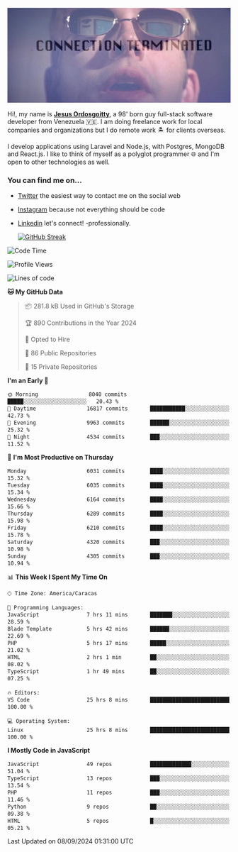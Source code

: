 ![hackers movie reference](./disconnected.jpg)

Hi!, my name is [**Jesus Ordosgoitty**](https://jodaz.dev), a 98' born guy full-stack software developer from Venezuela 🇻🇪. I am doing freelance work for local companies and organizations but I do remote work 🏝️ for clients overseas. 

I develop applications using Laravel and Node.js, with Postgres, MongoDB and React.js. I like to think of myself as a polyglot programmer 🌐 and I'm open to other technologies as well.

### You can find me on...

- [Twitter](https://twitter.com/jodaz_) the easiest way to contact me on the social web
- [Instagram](https://instagram.com/jodaz_) because not everything should be code
- [Linkedin](https://linkedin.com/in/jodaz) let's connect! -professionally.


    [![GitHub Streak](https://streak-stats.demolab.com?user=jodaz&theme=tokyonight)](https://git.io/streak-stats)

<!--START_SECTION:waka-->
![Code Time](http://img.shields.io/badge/Code%20Time-7%2C282%20hrs%2039%20mins-blue)

![Profile Views](http://img.shields.io/badge/Profile%20Views-0-blue)

![Lines of code](https://img.shields.io/badge/From%20Hello%20World%20I%27ve%20Written-82.8%20million%20lines%20of%20code-blue)

**🐱 My GitHub Data** 

> 📦 281.8 kB Used in GitHub's Storage 
 > 
> 🏆 890 Contributions in the Year 2024
 > 
> 💼 Opted to Hire
 > 
> 📜 86 Public Repositories 
 > 
> 🔑 15 Private Repositories 
 > 
**I'm an Early 🐤** 

```text
🌞 Morning                8040 commits        █████░░░░░░░░░░░░░░░░░░░░   20.43 % 
🌆 Daytime                16817 commits       ███████████░░░░░░░░░░░░░░   42.73 % 
🌃 Evening                9963 commits        ██████░░░░░░░░░░░░░░░░░░░   25.32 % 
🌙 Night                  4534 commits        ███░░░░░░░░░░░░░░░░░░░░░░   11.52 % 
```
📅 **I'm Most Productive on Thursday** 

```text
Monday                   6031 commits        ████░░░░░░░░░░░░░░░░░░░░░   15.32 % 
Tuesday                  6035 commits        ████░░░░░░░░░░░░░░░░░░░░░   15.34 % 
Wednesday                6164 commits        ████░░░░░░░░░░░░░░░░░░░░░   15.66 % 
Thursday                 6289 commits        ████░░░░░░░░░░░░░░░░░░░░░   15.98 % 
Friday                   6210 commits        ████░░░░░░░░░░░░░░░░░░░░░   15.78 % 
Saturday                 4320 commits        ███░░░░░░░░░░░░░░░░░░░░░░   10.98 % 
Sunday                   4305 commits        ███░░░░░░░░░░░░░░░░░░░░░░   10.94 % 
```


📊 **This Week I Spent My Time On** 

```text
🕑︎ Time Zone: America/Caracas

💬 Programming Languages: 
JavaScript               7 hrs 11 mins       ███████░░░░░░░░░░░░░░░░░░   28.59 % 
Blade Template           5 hrs 42 mins       ██████░░░░░░░░░░░░░░░░░░░   22.69 % 
PHP                      5 hrs 17 mins       █████░░░░░░░░░░░░░░░░░░░░   21.02 % 
HTML                     2 hrs 1 min         ██░░░░░░░░░░░░░░░░░░░░░░░   08.02 % 
TypeScript               1 hr 49 mins        ██░░░░░░░░░░░░░░░░░░░░░░░   07.25 % 

🔥 Editors: 
VS Code                  25 hrs 8 mins       █████████████████████████   100.00 % 

💻 Operating System: 
Linux                    25 hrs 8 mins       █████████████████████████   100.00 % 
```

**I Mostly Code in JavaScript** 

```text
JavaScript               49 repos            █████████████░░░░░░░░░░░░   51.04 % 
TypeScript               13 repos            ███░░░░░░░░░░░░░░░░░░░░░░   13.54 % 
PHP                      11 repos            ███░░░░░░░░░░░░░░░░░░░░░░   11.46 % 
Python                   9 repos             ██░░░░░░░░░░░░░░░░░░░░░░░   09.38 % 
HTML                     5 repos             █░░░░░░░░░░░░░░░░░░░░░░░░   05.21 % 
```




 Last Updated on 08/09/2024 01:31:00 UTC
<!--END_SECTION:waka-->
